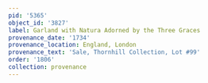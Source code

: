 ```yaml
---
pid: '5365'
object_id: '3827'
label: Garland with Natura Adorned by the Three Graces
provenance_date: '1734'
provenance_location: England, London
provenance_text: 'Sale, Thornhill Collection, Lot #99'
order: '1806'
collection: provenance
---
```

